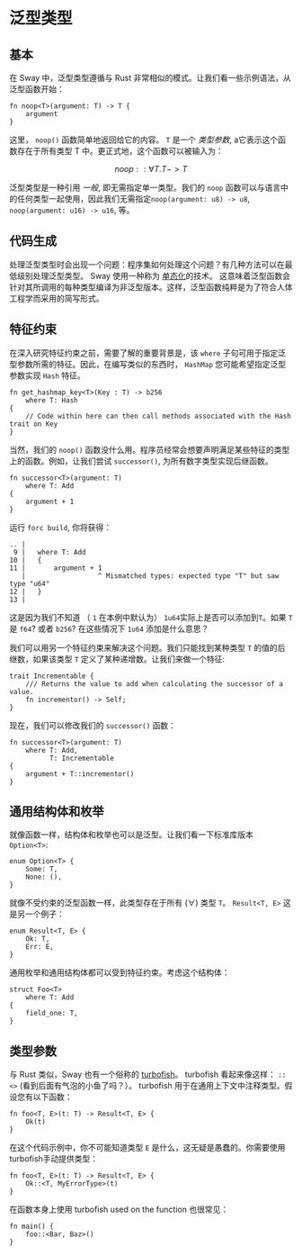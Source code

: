 # 泛型类型

## 基本

在 Sway 中，泛型类型遵循与 Rust 非常相似的模式。让我们看一些示例语法，从泛型函数开始：

```sway
fn noop<T>(argument: T) -> T {
    argument
}

```

这里， `noop()` 函数简单地返回给它的内容。 `T` 是一个 _类型参数_, a它表示这个函数存在于所有类型 T 中。更正式地，这个函数可以被输入为：

```math
noop :: ∀T. T -> T
```

泛型类型是一种引用 _一般_, 即无需指定单一类型。我们的 `noop` 函数可以与语言中的任何类型一起使用，因此我们无需指定`noop(argument: u8) -> u8`, `noop(argument: u16) -> u16`, 等。

## 代码生成

处理泛型类型时会出现一个问题：程序集如何处理这个问题？有几种方法可以在最低级别处理泛型类型。 Sway 使用一种称为 [单态化](https://en.wikipedia.org/wiki/Monomorphization)的技术。 这意味着泛型函数会针对其所调用的每种类型编译为非泛型版本。这样，泛型函数纯粹是为了符合人体工程学而采用的简写形式。

## 特征约束

在深入研究特征约束之前，需要了解的重要背景是，该 `where` 子句可用于指定泛型参数所需的特征。因此，在编写类似的东西时， `HashMap` 您可能希望指定泛型参数实现 `Hash` 特征。

```sway
fn get_hashmap_key<T>(Key : T) -> b256
    where T: Hash
{
    // Code within here can then call methods associated with the Hash trait on Key
}

```

当然，我们的 `noop()` 函数没什么用。程序员经常会想要声明满足某些特征的类型上的函数。例如，让我们尝试 `successor()`, 为所有数字类型实现后继函数。

```sway
fn successor<T>(argument: T)
    where T: Add
{
    argument + 1
}

```

运行 `forc build`, 你将获得：

```console
.. |
 9 |   where T: Add
10 |   {
11 |       argument + 1                                        
   |                  ^ Mismatched types: expected type "T" but saw type "u64"
12 |   }
13 |

```

这是因为我们不知道 （ `1` 在本例中默认为） `1u64`实际上是否可以添加到`T`。如果 `T` 是  `f64`? 或者 `b256`? 在这些情况下 `1u64` 添加是什么意思？

我们可以用另一个特征约束来解决这个问题。我们只能找到某种类型 `T` 的值的后继数，如果该类型 `T` 定义了某种递增数。让我们来做一个特征:

```sway
trait Incrementable {
    /// Returns the value to add when calculating the successor of a value.
    fn incrementor() -> Self;
}

```

现在，我们可以修改我们的 `successor()` 函数：

```sway
fn successor<T>(argument: T)
    where T: Add,
          T: Incrementable
{
    argument + T::incrementor()
}

```

## 通用结构体和枚举

就像函数一样，结构体和枚举也可以是泛型。让我们看一下标准库版本 `Option<T>`:

```sway
enum Option<T> {
    Some: T,
    None: (),
}

```

就像不受约束的泛型函数一样，此类型存在于所有 (∀) 类型 `T`。 `Result<T, E>` 这是另一个例子：

```sway
enum Result<T, E> {
    Ok: T,
    Err: E,
}

```

通用枚举和通用结构体都可以受到特征约束。考虑这个结构体：
```sway
struct Foo<T>
    where T: Add
{
    field_one: T,
}

```

## 类型参数

与 Rust 类似，Sway 也有一个俗称的 [turbofish](https://github.com/rust-lang/rust/blob/e98309298d927307c5184f4869604bd068d26183/src/test/ui/parser/bastion-of-the-turbofish.rs)。 turbofish 看起来像这样： `::<>` (看到后面有气泡的小鱼了吗？）。  turbofish 用于在通用上下文中注释类型。假设您有以下函数：

```sway
fn foo<T, E>(t: T) -> Result<T, E> {
    Ok(t)
}

```

在这个代码示例中，你不可能知道类型 `E` 是什么，这无疑是愚蠢的。你需要使用 turbofish手动提供类型：

```sway
fn foo<T, E>(t: T) -> Result<T, E> {
    Ok::<T, MyErrorType>(t)
}

```

在函数本身上使用 turbofish used on the function 也很常见：

```sway
fn main() {
    foo::<Bar, Baz>()
}

```
